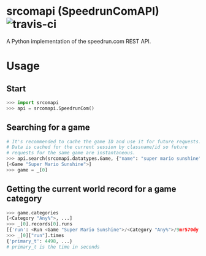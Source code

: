 srcomapi (SpeedrunComAPI) ![travis-ci](https://travis-ci.org/blha303/srcomapi.svg?branch=master)
=========================

A Python implementation of the speedrun.com REST API.

Usage
=====

Start
-----

```python
>>> import srcomapi
>>> api = srcomapi.SpeedrunCom()
```

Searching for a game
--------------------

```python
# It's recommended to cache the game ID and use it for future requests.
# Data is cached for the current session by classname/id so future
# requests for the same game are instantaneous.
>>> api.search(srcomapi.datatypes.Game, {"name": "super mario sunshine"})
[<Game "Super Mario Sunshine">]
>>> game = _[0]
```

Getting the current world record for a game category
----------------------------------------------------

```python
>>> game.categories
[<Category "Any%">, ...]
>>> _[0].records[0].runs
[{'run': <Run <Game "Super Mario Sunshine">/<Category "Any%">/9mr570dy 4498>, 'place': 1}, ...]
>>> _[0]["run"].times
{'primary_t': 4498, ...}
# primary_t is the time in seconds
```
